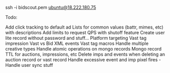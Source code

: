 ssh -i bidscout.pem ubuntu@18.222.180.75

Todo:

Add click tracking to default ad
Lists for common values (battr, mimes, etc) with descriptions
Add limits to request QPS with shutoff feature
Create user lite record without password and stuff...
Platform targeting
Vast tag impression
Vast vs Bid XML events
Vast tag macros
Handle multiple creative types
Handle atomic operations on mongo records
Mongo record TTL for auctions, impressions, etc
Delete imps and events when deleting an auction record or vast record
Handle excessive event and imp pixel fires
-Handle user sync stuff
